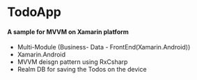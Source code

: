 # TodoApp
#### A sample for MVVM on Xamarin platform

- Multi-Module (Business- Data - FrontEnd(Xamarin.Android))
- Xamarin.Android
- MVVM deisgn pattern using RxCsharp
- Realm DB for saving the Todos on the device
